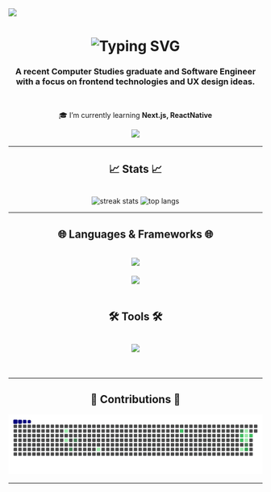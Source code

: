 <img  left_color = "#FF0000" src="https://visitor-badge.laobi.icu/badge?page_id=MiernikA.MiernikA&left_text=NumberOfVisits&left_color=black&right_color=navy" />

<h1 align="center">
<img src="https://readme-typing-svg.herokuapp.com?font=Arial+Black&weight=500&size=28&duration=3000&pause=500&color=000080&center=true&vCenter=true&random=false&width=435&lines=Hi+There!+%F0%9F%91%8B;+I'm+Adrian!" alt="Typing SVG" />
 
</h1>


<h3 align="center">A recent Computer Studies graduate and Software Engineer with a focus on frontend technologies and UX design ideas.</h3>

<br/>

<div align="center">
 
 🎓 I’m currently learning **Next.js, ReactNative**

 </div>
 
<div align="center" > 
  <a href="https://miernika.github.io/about-me/" target="_blank">
     <img src="https://img.shields.io/badge/CHECK%20MY%20PORTFOLIO!-000000?style=for-the-badge&logo=github&logoColor=white target="_blank" />
  </a>
</div>
<hr/>
<h2 align="center">📈 Stats 📈</h2>
<br>
<div align=center>
 
  <img height=170  src="https://github-readme-streak-stats-salesp07.vercel.app/?user=MiernikA&count_private=true&theme=react&border_radius=10" alt="streak stats"/>
    <img height=170  src="https://github-readme-stats-salesp07.vercel.app/api/top-langs/?username=MiernikA&hide=HTML&langs_count=8&layout=compact&theme=react&border_radius=10&size_weight=0.5&count_weight=0.5&exclude_repo=github-readme-stats" alt="top langs" />
</div>
<hr/>
<h2 align="center">🌐 Languages & Frameworks 🌐</h2>
<br/>
<div align="center">
     <img src="https://skillicons.dev/icons?i=html,css,bootstrap,js,ts,react,vite,nextjs,tailwind,materialui,threejs,nodejs,jest" /><br/><br/>
      <img src="https://skillicons.dev/icons?i=cpp,php,py,django,mysql,sqlite" /><br/>
</div>
<br/>
<h2 align="center">🛠️ Tools 🛠️</h2>
<br/>
<div align="center">
     <img src="https://skillicons.dev/icons?i=phpstorm,pycharm,webstorm,vscode,gitlab,github,git,docker,vercel,figma,ableton,pr,ps" /><br/><br/>
</div>

<br/>
<hr/>





<h2 align="center">🐍 Contributions 🐍</h2>
<div align="center">
 <img src="https://raw.githubusercontent.com/MiernikA/MiernikA/output/github-contribution-grid-snake.gif"/>
 
</div>


</div>
<hr/>


